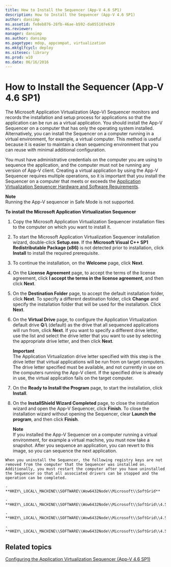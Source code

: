 ```yaml
---
title: How to Install the Sequencer (App-V 4.6 SP1)
description: How to Install the Sequencer (App-V 4.6 SP1)
author: dansimp
ms.assetid: fe8eb876-28fb-46ae-b592-da055107e639
ms.reviewer: 
manager: dansimp
ms.author: dansimp
ms.pagetype: mdop, appcompat, virtualization
ms.mktglfcycl: deploy
ms.sitesec: library
ms.prod: w10
ms.date: 06/16/2016
---
```



# How to Install the Sequencer (App-V 4.6 SP1)


The Microsoft Application Virtualization (App-V) Sequencer monitors and records the installation and setup process for applications so that the application can be run as a virtual application. You should install the App-V Sequencer on a computer that has only the operating system installed. Alternatively, you can install the Sequencer on a computer running in a virtual environment, for example, a virtual computer. This method is useful because it is easier to maintain a clean sequencing environment that you can reuse with minimal additional configuration.

You must have administrative credentials on the computer you are using to sequence the application, and the computer must not be running any version of App-V client. Creating a virtual application by using the App-V Sequencer requires multiple operations, so it is important that you install the Sequencer on a computer that meets or exceeds the [Application Virtualization Sequencer Hardware and Software Requirements](application-virtualization-sequencer-hardware-and-software-requirements.md).

**Note**  
Running the App-V sequencer in Safe Mode is not supported.



**To install the Microsoft Application Virtualization Sequencer**

1.  Copy the Microsoft Application Virtualization Sequencer installation files to the computer on which you want to install it.

2.  To start the Microsoft Application Virtualization Sequencer installation wizard, double-click **Setup.exe**. If the **Microsoft Visual C++ SP1 Redistributable Package (x86)** is not detected prior to installation, click **Install** to install the required prerequisite.

3.  To continue the installation, on the **Welcome** page, click **Next**.

4.  On the **License Agreement** page, to accept the terms of the license agreement, click **I accept the terms in the license agreement**, and then click **Next**.

5.  On the **Destination Folder** page, to accept the default installation folder, click **Next**. To specify a different destination folder, click **Change** and specify the installation folder that will be used for the installation. Click **Next**.

6.  On the **Virtual Drive** page, to configure the Application Virtualization default drive **Q:\\** (default) as the drive that all sequenced applications will run from, click **Next**. If you want to specify a different drive letter, use the list and select the drive letter that you want to use by selecting the appropriate drive letter, and then click **Next**.

    **Important**  
    The Application Virtualization drive letter specified with this step is the drive letter that virtual applications will be run from on target computers. The drive letter specified must be available, and not currently in use on the computers running the App-V client. If the specified drive is already in use, the virtual application fails on the target computer.



7.  On the **Ready to Install the Program** page, to start the installation, click **Install**.

8.  On the **InstallShield Wizard Completed** page, to close the installation wizard and open the App-V Sequencer, click **Finish**. To close the installation wizard without opening the Sequencer, clear **Launch the program**, and then click **Finish**.

    **Note**  
    If you installed the App-V Sequencer on a computer running a virtual environment, for example a virtual machine, you must now take a snapshot. After you sequence an application, you can revert to this image, so you can sequence the next application.



~~~
When you uninstall the Sequencer, the following registry keys are not removed from the computer that the Sequencer was installed on. Additionally, you must restart the computer after you have uninstalled the Sequencer so that all associated drivers can be stopped and the operation can be completed.

-   **HKEY\_LOCAL\_MACHINE\\SOFTWARE\\Wow6432Node\\Microsoft\\SoftGrid**

-   **HKEY\_LOCAL\_MACHINE\\SOFTWARE\\Wow6432Node\\Microsoft\\SoftGrid\\4.5**

-   **HKEY\_LOCAL\_MACHINE\\SOFTWARE\\Wow6432Node\\Microsoft\\SoftGrid\\4.5\\SystemGuard**

-   **HKEY\_LOCAL\_MACHINE\\SOFTWARE\\Wow6432Node\\Microsoft\\SoftGrid\\4.5\\SystemGuard\\SecKey**
~~~

## Related topics


[Configuring the Application Virtualization Sequencer (App-V 4.6 SP1)](configuring-the-application-virtualization-sequencer--app-v-46-sp1-.md)









